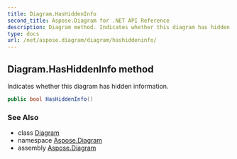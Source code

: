 ```yaml
---
title: Diagram.HasHiddenInfo
second_title: Aspose.Diagram for .NET API Reference
description: Diagram method. Indicates whether this diagram has hidden information
type: docs
url: /net/aspose.diagram/diagram/hashiddeninfo/
---
```

## Diagram.HasHiddenInfo method

Indicates whether this diagram has hidden information.

```csharp
public bool HasHiddenInfo()
```

### See Also

* class [Diagram](../)
* namespace [Aspose.Diagram](../../diagram/)
* assembly [Aspose.Diagram](../../../)


